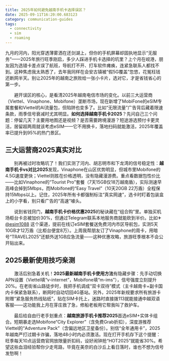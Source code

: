 ```yaml
---
title: 2025年如何避免越南手机卡选择误区？
date: 2025-09-11T16:20:00.683123
category: communication-guides
tags:
  - connectivity
  - sim
  - roaming
---
```


九月的河内，阳光穿透薄雾洒在还剑湖上，但你的手机屏幕却固执地显示“无服务”——2025年旅行旺季刚启，多少人踩进手机卡选择的坑里？上个月在岘港，朋友因为选错卡差点误了航班，导航打不开、打车软件瘫痪，连紧急联系人都找不到。这种焦虑我太熟悉了，去年我同样在会安古镇被“假5G覆盖”忽悠，花冤枉钱还断网半天。别让2025年的越南之旅败给一张小卡片，选对它，才是省钱省心的第一步。

　　避开误区的核心，是看清2025年越南电信市场的变化。以前三大运营商（Viettel、Vinaphone、Mobifone）垄断市场，现在新增了MobiFone的eSIM专属套餐和Viettel的AI流量包，但陷阱也变多了。比如“无限流量”广告背后藏着限速条款，雨季信号衰减时尤其明显。**如何选择越南手机卡2025**？先问自己三个问题：停留几天？主要用地图还是视频？是否需要跨境漫游？短途游选预付卡更灵活，居留超两周就该考虑eSIM——它不用换卡，落地扫码就能激活，2025年覆盖率已提升到95%的热门景区。

## 三大运营商2025真实对比
　　别再被过时攻略坑了！我们实测了河内、胡志明市和下龙湾的信号稳定性：**越南手机卡vs对比2025**发现，Vinaphone在山区优势明显，但城市里Mobifone的4.5G速度更快；Viettel则胜在价格透明，没有隐藏漫游费。重点看数据包性价比——比如Vinaphone的“Tourist Pro”套餐（7天15GB仅18万越南盾），实际测速早高峰会掉到5Mbps，而Mobifone的“Easy Travel”（10天20GB 22万盾）全程保持15Mbps以上。记住，2025年所有卡都强制标注“真实网速”，选卡时盯着包装盒上的小字看，别只看广告的“高速”噱头。

　　说到省钱窍门，**越南手机卡价格优惠2025**的秘诀藏在“组合购”里。单独买机场柜台卡总被加价30%，但通过Telegram联系本地服务商就能砍到半价。比如✈[@esim1088](https://t.me/s/esim1088) 这个渠道，提前在线订eSIM套餐送免费河内市区导航包，实测5天10GB才12万盾（比柜台便宜8万）。上周我帮朋友订了Vinaphone的周卡，用暗号“TRAVEL2025”还额外送1GB应急流量——这种优惠攻略，旅游旺季根本不会公开贴出来。

## 2025最新使用技巧亲测
　　激活后别急着关机！**2025最新越南手机卡使用方法**有隐藏步骤：先手动切换APN设置（Viettel填“v-internet”，Mobifone填“m-ims”），信号强度立刻提升20%。在老街省山路徒步时，我把手机调成“双卡双待”模式（主卡越南卡+副卡国内卡保紧急联系），断网时自动切回4G基站。另外，2025年新规要求所有旅游卡附赠“紧急服务热线贴纸”，贴在SIM卡托上，迷路时直接拨113就能接通中越双语客服——这功能我上月在芽庄救了急，修船老板用它帮我叫了救护车。

　　最后给自由行老手划重点：**越南旅游手机卡推荐2025**首选eSIM+实体卡组合。短期暴走选Mobifone“City Explorer”（含免费Grab折扣），深度游推荐Viettel的“Adventure Pack”（含偏远地区卫星备份）。别信“全年通用卡”，2025年越南严打过期卡诈骗，落地48小时内必须激活。现在打开手机存下这个提醒：旺季每天10点运营商官网放限量折扣码，设好闹钟抢“HOT2025”就能省30%。希望这些血泪经验帮你少走弯路，毕竟在美奈的白沙丘上看日落时，谁也不想为信号发愁啊！
